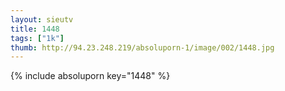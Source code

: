 ```yaml
--- 
layout: sieutv
title: 1448
tags: ["1k"]
thumb: http://94.23.248.219/absoluporn-1/image/002/1448.jpg
---
```

{% include absoluporn key="1448" %} 
